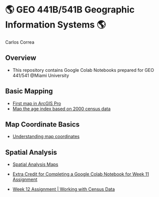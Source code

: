# :earth_americas: GEO 441B/541B Geographic Information Systems :earth_americas:

Carlos Correa

## Overview
- This repository contains Google Colab Notebooks prepared for GEO 441/541 @Miami University

## Basic Mapping

- [First map in ArcGIS Pro](https://github.com/CarlostheCorrea/gis-project-portfolio-geo441-541b/blob/main/basic-mapping%20/first-arcgis-mapping.ipynb)
- [Map the age index based on 2000 census data](https://github.com/CarlostheCorrea/gis-project-portfolio-geo441-541b/blob/main/basic-mapping%20/week_05_assignment_template.ipynb)

## Map Coordinate Basics

- [Understanding map coordinates](https://github.com/CarlostheCorrea/gis-project-portfolio-geo441-541b/blob/main/map-coordinate-basics/cGEO441b_in_class_exercise_lat_lon_calc.ipynb)

## Spatial Analysis

- [Spatial Analysis Maps](https://github.com/CarlostheCorrea/gis-project-portfolio-geo441-541b/blob/main/spatial-analysis/Copy_of_week_10_assignment_template.ipynb)

- [Extra Credit for Completing a Google Colab Notebook for Week 11 Assignment](https://github.com/CarlostheCorrea/gis-project-portfolio-geo441-541b/blob/main/spatial-analysis/3DMap.ipynb)

- [Week 12 Assignment | Working with Census Data](https://github.com/CarlostheCorrea/gis-project-portfolio-geo441-541b/blob/main/spatial-analysis/3DMap.ipynb)


